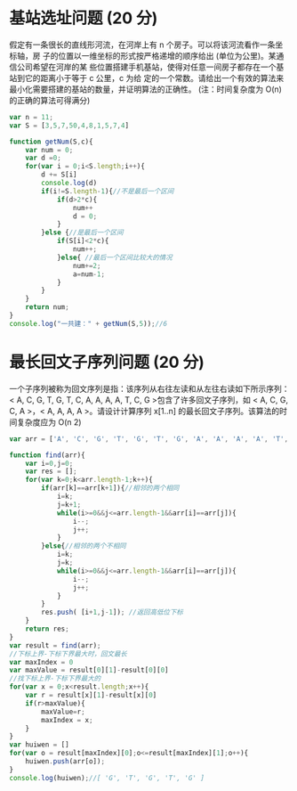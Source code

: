 # 基站选址问题 (20 分)
	
假定有一条很长的直线形河流，在河岸上有 n 个房子。可以将该河流看作一条坐标轴，房
子的位置以一维坐标的形式按严格递增的顺序给出 (单位为公里)。某通信公司希望在河岸的某
些位置搭建手机基站，使得对任意一间房子都存在一个基站到它的距离小于等于 c 公里，c 为给
定的一个常数。请给出一个有效的算法来最小化需要搭建的基站的数量，并证明算法的正确性。
(注：时间复杂度为 O(n) 的正确的算法可得满分)

```javascript
var n = 11;
var S = [3,5,7,50,4,8,1,5,7,4]

function getNum(S,c){
	var num = 0;
	var d =0;
	for(var i = 0;i<S.length;i++){
		d += S[i]
		console.log(d)
		if(i!=S.length-1){//不是最后一个区间
			if(d>2*c){
				num++
				d = 0;	
			}
		}else {//是最后一个区间
			if(S[i]<2*c){
				num++;
			}else{ //最后一个区间比较大的情况
				num+=2;
				a=num-1;
			}
		}
	}
	return num;
}
console.log("一共建：" + getNum(S,5));//6
```

# 最长回文子序列问题 (20 分)

一个子序列被称为回文序列是指：该序列从右往左读和从左往右读如下所示序列：< A, C, G, T, G, T, C, A, A, A, A, T, C, G >包含了许多回文子序列，如 < A, C, G, C, A >，< A, A, A, A >。请设计计算序列 x[1..n] 的最长回文子序列。该算法的时间复杂度应为 O(n
2)

```javascript
var arr = ['A', 'C', 'G', 'T', 'G', 'T', 'G', 'A', 'A', 'A', 'A', 'T', 'C', 'G'];

function find(arr){
    var i=0,j=0;
    var res = [];
    for(var k=0;k<arr.length-1;k++){
        if(arr[k]==arr[k+1]){//相邻的两个相同
            i=k;
            j=k+1;
            while(i>=0&&j<=arr.length-1&&arr[i]==arr[j]){
                i--;
                j++;
            }
        }else{//相邻的两个不相同
            i=k;
            j=k;
            while(i>=0&&j<=arr.length-1&&arr[i]==arr[j]){
                i--;
                j++;
            }
        }
        res.push( [i+1,j-1]); //返回高低位下标
    }
    return res;
}
var result = find(arr);
//下标上界-下标下界最大时，回文最长
var maxIndex = 0
var maxValue = result[0][1]-result[0][0]
//找下标上界-下标下界最大的 
for(var x = 0;x<result.length;x++){
    var r = result[x][1]-result[x][0]
    if(r>maxValue){
        maxValue=r;
        maxIndex = x;
    }
}
var huiwen = []
for(var o = result[maxIndex][0];o<=result[maxIndex][1];o++){
    huiwen.push(arr[o]);
}
console.log(huiwen);//[ 'G', 'T', 'G', 'T', 'G' ]
```


